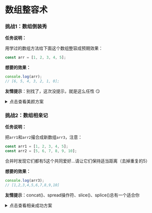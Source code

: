 # 数组整容术

### 挑战1：数组倒装秀

**任务说明：**

用学过的数组方法给下面这个数组整容成预期效果：

```js
const arr = [1, 2, 3, 4, 5];
```

**想要的效果：**

```js
console.log(arr);
// [6, 5, 4, 3, 2, 1, 0];
```

**友情提示**：别找了，这次没提示，就是这么任性 😏

<details>
  <summary>点击查看美颜方案</summary>
  
  ```js
  const arr = [1, 2, 3, 4, 5];

    arr.unshift(0); // 头部加个0
    arr.push(6);    // 屁股塞个6
    arr.reverse();   // 来个大翻身

    console.log(arr); // [6, 5, 4, 3, 2, 1, 0];
```

</details>


### 挑战2：数组相亲记

**任务说明：**

把`arr1`和`arr2`撮合成新数组`arr3`，注意：

```js
const arr1 = [1, 2, 3, 4, 5];
const arr2 = [5, 6, 7, 8, 9, 10];
```

合并时发现它们都有5这个共同爱好...请让它们保持适当距离（去掉重复的5）

**想要的效果：**

```js
console.log(arr3);
// [1,2,3,4,5,6,7,8,9,10]
```

**友情提示**：concat()、spread操作符、slice()、splice()总有一个适合你

<details>
  <summary>点击查看相亲成功方案</summary>
  
```js
const arr1 = [1, 2, 3, 4, 5];
const arr2 = [5, 6, 7, 8, 9, 10];

// 方案一：简单粗暴法
const arr3 = arr1.slice(0, 4).concat(arr2);

// 方案二：先合体再动刀
const arr4 = [...arr1, ...arr2];
arr4.splice(4, 1); // 第5个位置切一刀

// 两种方案都能得到 [1,2,3,4,5,6,7,8,9,10]
```

</details>

